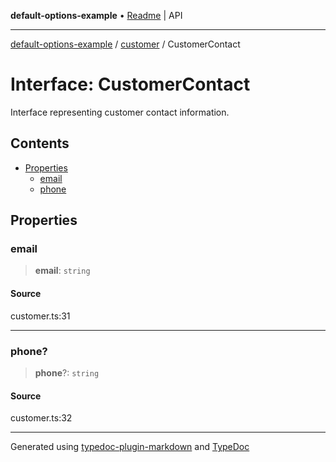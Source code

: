 **default-options-example** • [Readme](../../README.md) \| API

***

[default-options-example](../../modules.md) / [customer](../README.md) / CustomerContact

# Interface: CustomerContact

Interface representing customer contact information.

## Contents

- [Properties](CustomerContact.md#properties)
    - [email](CustomerContact.md#email)
    - [phone](CustomerContact.md#phone)

## Properties

### email

> **email**: `string`

#### Source

customer.ts:31

***

### phone?

> **phone**?: `string`

#### Source

customer.ts:32

***

Generated using [typedoc-plugin-markdown](https://www.npmjs.com/package/typedoc-plugin-markdown) and [TypeDoc](https://typedoc.org/)
